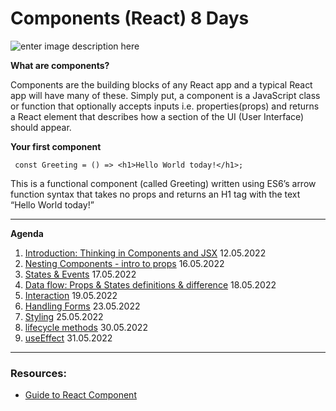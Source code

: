 # Components (React) 8 Days

![enter image description here](https://maksimivanov.com/static/4342f0b06151a8f35ef66bb20f7d4afa/a9e43/react_component_structure.png)

**What are components?**

Components are the building blocks of any React app and a typical React app will have many of these. Simply put, a component is a JavaScript class or function that optionally accepts inputs i.e. properties(props) and returns a React element that describes how a section of the UI (User Interface) should appear.

**Your first component**

```JS
 const Greeting = () => <h1>Hello World today!</h1>;
```

This is a functional component (called Greeting) written using ES6’s arrow function syntax that takes no props and returns an H1 tag with the text “Hello World today!”

---

**Agenda**

1.  [Introduction: Thinking in Components and JSX](https://github.com/FbW-E10/SPA-Lessons/tree/main/5-Component/1-Introduction:%20Thinking%20in%20Components%20and%20JSX) 12.05.2022
2.  [Nesting Components - intro to props](https://github.com/FbW-E10/SPA-Lessons/tree/main/5-Component/2-Props%20%26%20Nesting%20components) 16.05.2022
3.  [States & Events](https://github.com/FbW-E10/SPA-Lessons/tree/main/5-Component/3-State%20%26%20Events) 17.05.2022
4.  [Data flow: Props & States definitions & difference](https://github.com/FbW-E10/SPA-Lessons/tree/main/5-Component/4-Data%20flow:%20Props%20%26%20States%20definitions%20%26%20difference) 18.05.2022
5.  [Interaction](https://github.com/FbW-E10/SPA-Lessons/tree/main/5-Component/5-Interaction) 19.05.2022
6.  [Handling Forms](https://github.com/FbW-E10/SPA-Lessons/tree/main/5-Component/6-Handling%20forms) 23.05.2022
7.  [Styling](https://github.com/FbW-E10/SPA-Lessons/tree/main/5-Component/7-Styling) 25.05.2022
8.  [lifecycle methods]() 30.05.2022
9.  [useEffect]() 31.05.2022

---

### Resources:

- [Guide to React Component](https://stackabuse.com/guide-to-react-component/)
